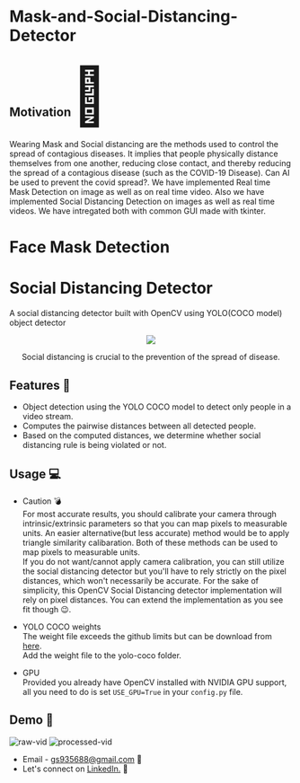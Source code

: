 # Mask-and-Social-Distancing-Detector


<h2> Motivation<span style='font-size:100px;'>&#127775;</span></h2>	
<p>
Wearing Mask and Social distancing are the methods used to control the spread of contagious diseases. It implies that people physically distance themselves from one another, reducing close contact, and thereby reducing the spread of a contagious disease (such as the COVID-19 Disease).
Can AI be used to prevent the covid spread?. We have implemented Real time Mask Detection on image as well as on real time video. Also we have implemented Social Distancing Detection on images as well as real time videos. We have intregated both with common GUI made with tkinter.
</p>



<h1 align="left">
    Face Mask Detection
</h1>



<h1 align="left">
    Social Distancing Detector
</h1>

A social distancing detector built with OpenCV using YOLO(COCO model) object detector


<p align="center">
  <img src="res/social_distance_detector_spread.gif">
</p>

<p align="center">
   Social distancing is crucial to the prevention of the spread of disease.
</p>

## Features :gem:
* Object detection using the YOLO COCO model to detect only people in a video stream.
* Computes the pairwise distances between all detected people.
* Based on the computed distances, we determine whether social distancing rule is being violated or not.




## Usage :computer:
* Caution :bomb:\
For most accurate results, you should calibrate your camera through intrinsic/extrinsic parameters so that you can map pixels to measurable units.
An easier alternative(but less accurate) method would be to apply triangle similarity calibaration. Both of these methods can be used to map pixels to measurable units.\
If you do not want/cannot apply camera calibration, you can still utilize the social distancing detector but you'll have to rely strictly on the pixel distances, which won't necessarily be accurate.
For the sake of simplicity, this OpenCV Social Distancing detector implementation will rely on pixel distances. 
You can extend the implementation as you see fit though :wink:.

* YOLO COCO weights\
The weight file exceeds the github limits but can be download from <a href="https://pjreddie.com/media/files/yolov3.weights">here</a>.\
Add the weight file to the yolo-coco folder.

* GPU\
Provided you already have OpenCV installed with NVIDIA GPU support, all you need to do is set ```USE_GPU=True``` in your ```config.py``` file.

## Demo :movie_camera:
![raw-vid](res/demo0.gif "Unprocessed video") ![processed-vid](res/demo1.gif "Processed video")



- Email - gs935688@gmail.com :e-mail:
- Let's connect on <a href="https://www.linkedin.com/in/gauravsingh9356/">LinkedIn.</a> :pushpin:
